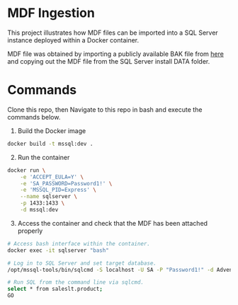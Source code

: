 # MDF Ingestion

This project illustrates how MDF files can be imported into a SQL Server instance deployed within a Docker container.

MDF file was obtained by importing a publicly available BAK file from [here](https://github.com/Microsoft/sql-server-samples/releases/download/adventureworks/AdventureWorksLT2022.bak) and copying out the MDF file from the SQL Server install DATA folder.

# Commands

Clone this repo, then Navigate to this repo in bash and execute the commands below.

1. Build the Docker image

```sh
docker build -t mssql:dev .
```

2. Run the container

```sh
docker run \
    -e 'ACCEPT_EULA=Y' \
    -e 'SA_PASSWORD=Password1!' \
    -e 'MSSQL_PID=Express' \
    --name sqlserver \
    -p 1433:1433 \
    -d mssql:dev
```

3. Access the container and check that the MDF has been attached properly

```sh
# Access bash interface within the container.
docker exec -it sqlserver "bash"

# Log in to SQL Server and set target database.
/opt/mssql-tools/bin/sqlcmd -S localhost -U SA -P "Password1!" -d AdventureWorks2012

# Run SQL from the command line via sqlcmd.
select * from saleslt.product;
GO
```